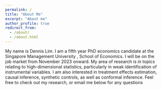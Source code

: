 ```yaml
---
permalink: /
title: "About Me"
excerpt: "About me"
author_profile: true
redirect_from: 
  - /about/
  - /about.html
---
```

My name is Dennis Lim. I am a fifth year PhD economics candidate at the Singapore Management University , School of Economics. I will be on the job market from November 2023 onward. My area of research is in topics relating to high-dimensional statistics, particularly in weak identification of instrumental variables. I am also interested in treatment effects estimation, causal inference, synthetic controls, as well as conformal inference. Feel free to check out my research, or email me below for any questions
